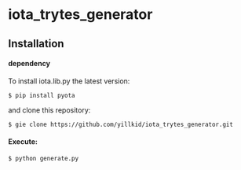 # iota_trytes_generator

## Installation

#### dependency 
To install iota.lib.py the latest version:

```$ pip install pyota```

and clone this repository:

```$ gie clone https://github.com/yillkid/iota_trytes_generator.git```

#### Execute:
```$ python generate.py```
